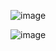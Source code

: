 ![image](https://github.com/user-attachments/assets/e31fc09c-d2ef-40c4-afe7-30fbecc8a29f)


![image](https://github.com/user-attachments/assets/6179c313-1635-4c2a-b705-59c5293620d4)

